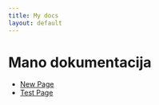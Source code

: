 ```yaml
---
title: My docs
layout: default
---
```

# Mano dokumentacija
- [New Page](/docs/my-child-pages/new/)
- [Test Page](/docs/my-child-pages/test/)
